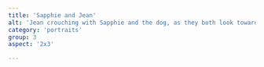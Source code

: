 ```yaml
---
title: 'Sapphie and Jean'
alt: 'Jean crouching with Sapphie and the dog, as they both look towards the pond'
category: 'portraits'
group: 3
aspect: '2x3'

---
```

